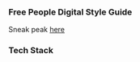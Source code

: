 ### Free People Digital Style Guide

Sneak peak [here](https://rawgit.com/freepeople/styleguide/master/index.html)

### Tech Stack

